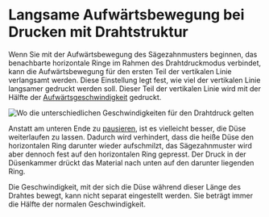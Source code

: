 Langsame Aufwärtsbewegung bei Drucken mit Drahtstruktur
====
Wenn Sie mit der Aufwärtsbewegung des Sägezahnmusters beginnen, das benachbarte horizontale Ringe im Rahmen des Drahtdruckmodus verbindet, kann die Aufwärtsbewegung für den ersten Teil der vertikalen Linie verlangsamt werden. Diese Einstellung legt fest, wie viel der vertikalen Linie langsamer gedruckt werden soll. Dieser Teil der vertikalen Linie wird mit der Hälfte der [Aufwärtsgeschwindigkeit](wireframe_printspeed_up.md) gedruckt.

![Wo die unterschiedlichen Geschwindigkeiten für den Drahtdruck gelten](../../../articles/images/wireframe_printspeed.svg)

Anstatt am unteren Ende zu [pausieren](wireframe_bottom_delay.md), ist es vielleicht besser, die Düse weiterlaufen zu lassen. Dadurch wird verhindert, dass die heiße Düse den horizontalen Ring darunter wieder aufschmilzt, das Sägezahnmuster wird aber dennoch fest auf den horizontalen Ring gepresst. Der Druck in der Düsenkammer drückt das Material nach unten auf den darunter liegenden Ring.

Die Geschwindigkeit, mit der sich die Düse während dieser Länge des Drahtes bewegt, kann nicht separat eingestellt werden. Sie beträgt immer die Hälfte der normalen Geschwindigkeit.
